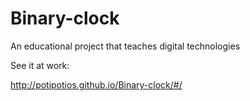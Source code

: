 # Binary-clock
An educational project that teaches digital technologies

See it at work:

http://potipotios.github.io/Binary-clock/#/
